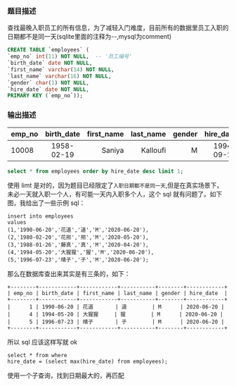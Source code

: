 ### 题目描述
查找最晚入职员工的所有信息，为了减轻入门难度，目前所有的数据里员工入职的日期都不是同一天(sqlite里面的注释为--,mysql为comment)
``` sql
CREATE TABLE `employees` (
`emp_no` int(11) NOT NULL,  -- '员工编号'
`birth_date` date NOT NULL,
`first_name` varchar(14) NOT NULL,
`last_name` varchar(16) NOT NULL,
`gender` char(1) NOT NULL,
`hire_date` date NOT NULL,
PRIMARY KEY (`emp_no`));
```

### 输出描述
| emp_no        | birth_date           | first_name  | last_name | gender | hire_date |
| ------------- |:-------------:| -----:| -----:| -----:| -----:|
| 10008         | 1958-02-19    | Saniya | Kalloufi | M | 1994-09-15 |


```sql
select * from employees order by hire_date desc limit 1;
```
使用 limt 是对的，因为题目已经限定了`入职日期都不是同一天`,但是在真实场景下，未必一天就入职一个人，有可能一天内入职多个人，这个 sql 就有问题了。如下图，我给出了一些示例 sql：

```insert sql
insert into employees 
values
(1,'1990-06-20','花道','道','M','2020-06-20'),
(2,'1980-02-20','花邢','邢','M','2020-05-20'),
(3,'1988-01-26','藤真','真','M','2020-04-20'),
(4,'1994-05-20','大猩猩','猩','M','2020-06-20'),
(5,'1996-07-23','晴子','子','M','2020-06-20');
```

那么在数据库查出来其实是有三条的，如下：
```
+--------+------------+------------+-----------+--------+------------+
| emp_no | birth_date | first_name | last_name | gender | hire_date  |
+--------+------------+------------+-----------+--------+------------+
|      1 | 1990-06-20 | 花道       | 道        | M      | 2020-06-20 |
|      4 | 1994-05-20 | 大猩猩     | 猩        | M      | 2020-06-20 |
|      5 | 1996-07-23 | 晴子       | 子        | M      | 2020-06-20 |
+--------+------------+------------+-----------+--------+------------+
```
所以 sql 应该这样写就 ok
```
select * from where
hire_date = (select max(hire_date) from employees);
```

使用一个子查询，找到日期最大的，再匹配
